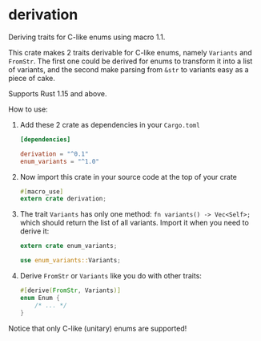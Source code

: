 # derivation
Deriving traits for C-like enums using macro 1.1.

This crate makes 2 traits derivable for C-like enums, namely `Variants` and `FromStr`.
The first one could be derived for enums to transform it into a list of variants, and the second make parsing from `&str` to variants easy as a piece of cake.

Supports Rust 1.15 and above.

How to use:

1. Add these 2 crate as dependencies in your `Cargo.toml`

   ```toml
   [dependencies]
   
   derivation = "^0.1"
   enum_variants = "^1.0"
   ```

2. Now import this crate in your source code at the top of your crate

   ```rust
   #[macro_use]
   extern crate derivation;
   ```
   
3. The trait `Variants` has only one method: `fn variants() -> Vec<Self>;` which should return the list of all variants.
   Import it when you need to derive it:

   ```rust
   extern crate enum_variants;
   
   use enum_variants::Variants;
   ```

4. Derive `FromStr` or `Variants` like you do with other traits:
   
   ```rust
   #[derive(FromStr, Variants)]
   enum Enum {
       /* ... */
   }
   ```

Notice that only C-like (unitary) enums are supported!
